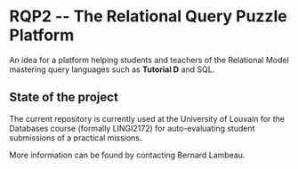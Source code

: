 # RQP2 -- The Relational Query Puzzle Platform

An idea for a platform helping students and teachers of the Relational Model
mastering query languages such as **Tutorial D** and SQL.

## State of the project

The current repository is currently used at the University of Louvain for the
Databases course (formally LINGI2172) for auto-evaluating student submissions
of a practical missions.

More information can be found by contacting Bernard Lambeau.